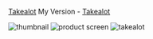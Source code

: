 
[Takealot](https://www.takealot.com/, 'The original website')
My Version - [Takealot](https://www.takealot.com/, 'My version') 

![thumbnail](https://res.cloudinary.com/thiomark/image/upload/v1673437909/portfolio/Takealot_clone.jpg)
![product screen](https://res.cloudinary.com/thiomark/image/upload/v1673438546/portfolio/takealot-product-screen.png)
![takealot](https://user-images.githubusercontent.com/60178286/185282058-f4c7ee95-c58f-4f52-b157-02ed32556f8c.png)
